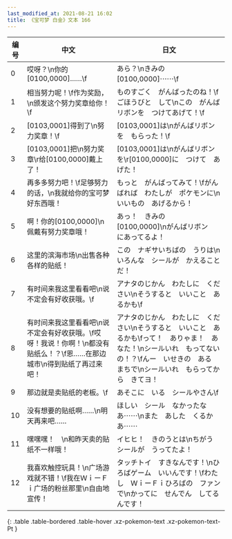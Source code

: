 ```yaml
---
last_modified_at: 2021-08-21 16:02
title: 《宝可梦 白金》文本 166
---
```

| 编号 | 中文 | 日文 |
| ---- | ---- | ---- |
| 0 | 哎呀？\n你的[0100,0000]……\f | あら？\nきみの　[0100,0000]⋯⋯\f |
| 1 | 相当努力呢！\f作为奖励，\n颁发这个努力奖章给你！\f | ものすごく　がんばったのね！\fごほうびと　して\nこの　がんばリボンを　つけてあげて！\f |
| 2 | [0103,0001]得到了\n努力奖章！\f | [0103,0001]は\nがんばリボンを　もらった！\f |
| 3 | [0103,0001]把\n努力奖章\r给[0100,0000]戴上了！ | [0103,0001]は\nがんばリボンを\r[0100,0000]に　つけて　あげた！ |
| 4 | 再多多努力吧！\f足够努力的话，\n我就给你的宝可梦好东西哦！ | もっと　がんばってみて！\fがんばれば　わたしが　ポケモンに\nいいもの　あげるから！ |
| 5 | 啊！你的[0100,0000]\n佩戴有努力奖章哦！ | あっ！　きみの　[0100,0000]\nがんばリボン　にあってるよ！ |
| 6 | 这里的滨海市场\n出售各种各样的贴纸！ | この　ナギサいちばの　うりは\nいろんな　シールが　かえることだ！ |
| 7 | 有时间来我这里看看吧\n说不定会有好收获哦。\f | アナタのじかん　わたしに　ください\nそうすると　いいこと　あるかも\f |
| 8 | 有时间来我这里看看吧\n说不定会有好收获哦。\f哎呀！我说！你啊！\n都没有贴纸么！？\f恩……在那边城市\n得到贴纸了再过来吧！ | アナタのじかん　わたしに　ください\nそうすると　いいこと　あるかも\fって！　ありゃま！　あなた！\nシールいれ　もってないの！？\fんー　いせきの　ある　まちで\nシールいれ　もらってから　きてヨ！ |
| 9 | 那边就是卖贴纸的老板。\f | あそこに　いる　シールやさん\f |
| 10 | 没有想要的贴纸啊……\n明天再来吧…… | ほしい　シール　なかったなあ⋯⋯\nまた　あした　くるかあ⋯⋯ |
| 11 | 嘿嘿嘿！　\n和昨天卖的贴纸不一样哦！ | イヒヒ！　きのうとは\nちがう　シールが　うってたよ！ |
| 12 | 我喜欢触控玩具！\n广场游戏就不错！\f我在ＷｉーＦｉ广场的粉丝那里\n自由地宣传！ | タッチトイ　すきなんです！\nひろばゲーム　いいんです！\fわたし　ＷｉーＦｉひろばの　ファンで\nかってに　せんでん　してるんです！ |
{: .table .table-bordered .table-hover .xz-pokemon-text .xz-pokemon-text-Pt }